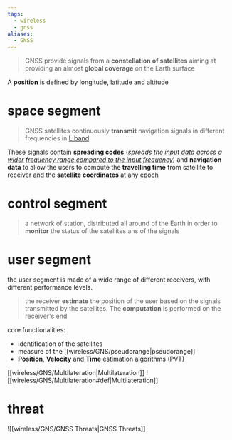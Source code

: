 ```yaml
---
tags:
  - wireless
  - gnss
aliases:
  - GNSS
---
```

> GNSS provide signals from a **constellation of satellites** aiming at providing an almost **global coverage** on the Earth surface

A **position** is defined by longitude, latitude and altitude

# space segment
> GNSS satellites continuously **transmit** navigation signals in different frequencies in [L band](https://en.wikipedia.org/wiki/L_band)

These signals contain **spreading codes** ([*spreads the input data across a wider frequency range compared to the input frequency*](https://www.ni.com/en/solutions/aerospace-defense/communications-navigation/understanding-spread-spectrum-for-communications.html)) and **navigation data** to allow the users to compute the **travelling time** from satellite to receiver and the **satellite coordinates** at any [epoch](https://en.wikipedia.org/wiki/Epoch_(computing))

# control segment
> a network of station, distributed all around of the Earth in order to **monitor** the status of the satellites ans of the signals  

# user segment
the user segment is made of a wide range of different receivers, with different performance levels.

> the receiver **estimate** the position of the user based on the signals transmitted by the satellites. The **computation** is performed on the receiver's end

core functionalities:
- identification of the satellites
- measure of the [[wireless/GNS/pseudorange|pseudorange]]
- **Position**, **Velocity** and **Time** estimation algorithms (PVT)


[[wireless/GNS/Multilateration|Multilateration]]
![[wireless/GNS/Multilateration#def|Multilateration]]


# threat
![[wireless/GNS/GNSS Threats|GNSS Threats]]
